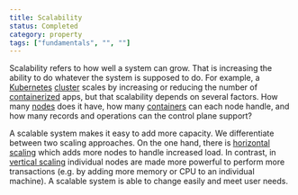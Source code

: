 ```yaml
---
title: Scalability
status: Completed
category: property
tags: ["fundamentals", "", ""]
---
```


Scalability refers to how well a system can grow. That is increasing the ability to do whatever the system is supposed to do. For example, a [Kubernetes](/kubernetes/) [cluster](/cluster/) scales by increasing or reducing the number of [containerized](/containerization/) apps, but that scalability depends on several factors. How many [nodes](/nodes/) does it have, how many [containers](/container/) can each node handle, and how many records and operations can the control plane support?

A scalable system makes it easy to add more capacity. We differentiate between two scaling approaches. On the one hand, there is [horizontal scaling](/horizontal_scaling/) which adds more nodes to handle increased load. In contrast, in [vertical scaling](/vertical_scaling/) individual nodes are made more powerful to perform more transactions (e.g. by adding more memory or CPU to an individual machine). A scalable system is able to change easily and meet user needs.


